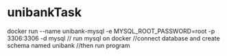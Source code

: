 # unibankTask

docker run --name unibank-mysql -e MYSQL_ROOT_PASSWORD=root -p 3306:3306 -d mysql // run mysql on docker
//connect database and create schema named unibank
//then run program
